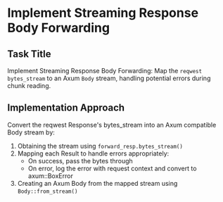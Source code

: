 # Implement Streaming Response Body Forwarding

## Task Title
Implement Streaming Response Body Forwarding: Map the `reqwest` `bytes_stream` to an Axum `Body` stream, handling potential errors during chunk reading.

## Implementation Approach
Convert the reqwest Response's bytes_stream into an Axum compatible Body stream by:
1. Obtaining the stream using `forward_resp.bytes_stream()`
2. Mapping each Result to handle errors appropriately:
   - On success, pass the bytes through
   - On error, log the error with request context and convert to axum::BoxError
3. Creating an Axum Body from the mapped stream using `Body::from_stream()`
